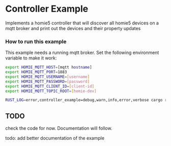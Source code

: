 # Controller Example

Implements a homie5 controller that will discover all homie5 devices on a mqtt broker and print out the devices and their property updates

### How to run this example

This example needs a running mqtt broker.
Set the following environment variable to make it work:

```bash
export HOMIE_MQTT_HOST=[mqtt hostname]
export HOMIE_MQTT_PORT=1883
export HOMIE_MQTT_USERNAME=[username]
export HOMIE_MQTT_PASSWORD=[password]
export HOMIE_MQTT_CLIENT_ID=[client-id]
export HOMIE_MQTT_TOPIC_ROOT=[homie-dev]

RUST_LOG=error,controller_example=debug,warn,info,error,verbose cargo run --example controller_example
```

## TODO

check the code for now. Documentation will follow.

todo: add better documentation of the example

```

```

